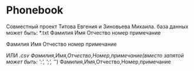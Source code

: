 # Phonebook
Совместный проект Титова Евгения и Зиновьева Михаила.
база данных может быть:
*.txt
Фамилия
Имя
Отчество
номер
примечание

Фамилия 
Имя
Отчество
номер
примечание

ИЛИ *.csv
Фамилия,Имя,Отчество,Номер,примечание(вместо запятой может быть: ':', ';', '*')
Фамилия,Имя,Отчество,Номер,примечание 